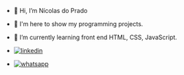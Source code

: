 - 👋 Hi, I’m Nícolas do Prado
- 👀 I'm here to show my programming projects.
- 🌱 I’m currently learning front end HTML, CSS, JavaScript.

- <a href="https://www.linkedin.com/in/nicolas-hanawer-a990102ab/" target="_blank">![linkedin](https://github.com/ONicolasPrado/ONicolasPrado/assets/166047639/e2665017-0010-4351-b593-ce08f33f19a5)</a>

- <a href="https://wa.me/5551993103545" target="_blank">![whatsapp](https://github.com/ONicolasPrado/ONicolasPrado/assets/166047639/efe477e5-cf8b-4f88-a02f-374d336a63f0)</a>








<!---
ONicolasPrado/ONicolasPrado is a ✨ special ✨ repository because its `README.md` (this file) appears on your GitHub profile.
You can click the Preview link to take a look at your changes.
--->
